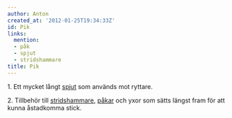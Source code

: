 ```yaml
---
author: Anton
created_at: '2012-01-25T19:34:33Z'
id: Pik
links:
  mention:
  - påk
  - spjut
  - stridshammare
title: Pik
---
```


1\. Ett mycket långt [spjut] som används mot ryttare.

2\. Tillbehör till [stridshammare], [påkar] och yxor som sätts längst fram för att kunna åstadkomma
stick.

  [spjut]: spjut
  [stridshammare]: stridshammare
  [påkar]: påk

